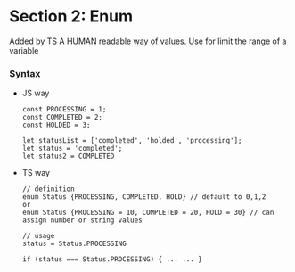 # Section 2: Enum
Added by TS
A HUMAN readable way of values.
Use for limit the range of a variable

### Syntax
- JS way
    ```
    const PROCESSING = 1;
    const COMPLETED = 2;
    const HOLDED = 3;

    let statusList = ['completed', 'holded', 'processing'];
    let status = 'completed';
    let status2 = COMPLETED
    ```
- TS way
    ```
    // definition
    enum Status {PROCESSING, COMPLETED, HOLD} // default to 0,1,2
    or 
    enum Status {PROCESSING = 10, COMPLETED = 20, HOLD = 30} // can assign number or string values

    // usage
    status = Status.PROCESSING

    if (status === Status.PROCESSING) { ... ... }
    ```